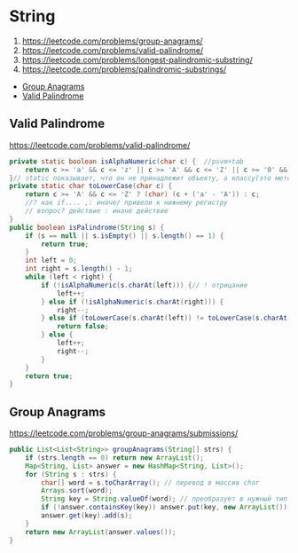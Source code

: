 # String

1. https://leetcode.com/problems/group-anagrams/
2. https://leetcode.com/problems/valid-palindrome/
3. https://leetcode.com/problems/longest-palindromic-substring/
4. https://leetcode.com/problems/palindromic-substrings/

+ [Group Anagrams](#group-anagrams)
+ [Valid Palindrome](#valid-palindrome)

## Valid Palindrome

https://leetcode.com/problems/valid-palindrome/

```java
private static boolean isAlphaNumeric(char c) {  //psvm+tab
    return c >= 'a' && c <= 'z' || c >= 'A' && c <= 'Z' || c >= '0' && c <= '9';
}// static показывает, что он не принадлежит объекту, а классу(это метод)
private static char toLowerCase(char c) {
    return c >= 'A' && c <= 'Z' ? (char) (c + ('a' - 'A')) : c;
    //? как if.... ,: иначе/ привели к нижнему регистру
    // вопрос? действие : иначе действие
}
public boolean isPalindrome(String s) {
    if (s == null || s.isEmpty() || s.length() == 1) {
        return true;
    }
    int left = 0;
    int right = s.length() - 1;
    while (left < right) {
        if (!isAlphaNumeric(s.charAt(left))) {// ! отрицание
            left++;
        } else if (!isAlphaNumeric(s.charAt(right))) {
            right--;
        } else if (toLowerCase(s.charAt(left)) != toLowerCase(s.charAt(right))) {
            return false;
        } else {
            left++;
            right--;
        }
    }
    return true;
}
```

## Group Anagrams

https://leetcode.com/problems/group-anagrams/submissions/

```java
public List<List<String>> groupAnagrams(String[] strs) {
    if (strs.length == 0) return new ArrayList();
    Map<String, List> answer = new HashMap<String, List>();
    for (String s : strs) {
        char[] word = s.toCharArray(); // перевод в массив char
        Arrays.sort(word);
        String key = String.valueOf(word); // преобразует в нужный тип данных
        if (!answer.containsKey(key)) answer.put(key, new ArrayList());
        answer.get(key).add(s);
    }
    return new ArrayList(answer.values());
}
```
